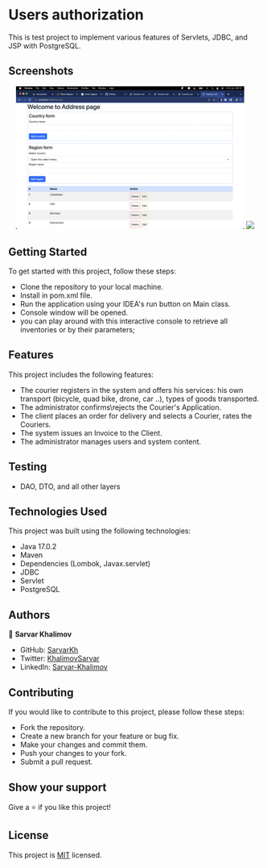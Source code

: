 # Users authorization
This is test project to implement various features of Servlets, JDBC, and JSP with PostgreSQL.

## Screenshots

<div style="display: flex; flex-wrap: wrap">
<div align="center">
  <img src="image/01_console.png?raw=true" width="90%" height="auto"/>
  <img src="image/02_console.png?raw=true" width="90%" height="auto"/>
</div>
</div>


## Getting Started
To get started with this project, follow these steps:

- Clone the repository to your local machine.
- Install in pom.xml file.
- Run the application using your IDEA's run button on Main class.
- Console window will be opened.
- you can play around with this interactive console to retrieve all inventories or by their parameters;

## Features
This project includes the following features:

- The courier registers in the system and offers his services: his own transport (bicycle, quad bike, drone, car ..), types of goods transported.
- The administrator confirms\rejects the Courier's Application. 
- The client places an order for delivery and selects a Courier, rates the Couriers. 
- The system issues an Invoice to the Client. 
- The administrator manages users and system content.

## Testing 
- DAO, DTO, and all other layers

## Technologies Used
This project was built using the following technologies:

- Java 17.0.2
- Maven
- Dependencies (Lombok, Javax.servlet)
- JDBC
- Servlet
- PostgreSQL

## Authors

👤 **Sarvar Khalimov**

- GitHub: [SarvarKh](https://github.com/SarvarKh)
- Twitter: [KhalimovSarvar](https://twitter.com/KhalimovSarvar)
- LinkedIn: [Sarvar-Khalimov](https://www.linkedin.com/in/sarvar-khalimov/)


## Contributing
If you would like to contribute to this project, please follow these steps:

- Fork the repository.
- Create a new branch for your feature or bug fix.
- Make your changes and commit them.
- Push your changes to your fork.
- Submit a pull request.

## Show your support
Give a ⭐️ if you like this project!

## License
This project is [MIT](./MIT.md) licensed.
